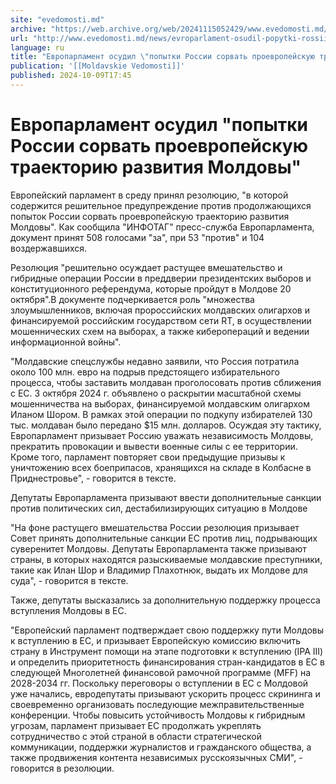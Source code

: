 ```yaml
---
site: "evedomosti.md"
archive: "https://web.archive.org/web/20241115052429/www.evedomosti.md/news/evroparlament-osudil-popytki-rossii-sorvat-proevropejskuyu-t"
url: "http://www.evedomosti.md/news/evroparlament-osudil-popytki-rossii-sorvat-proevropejskuyu-t"
language: ru
title: "Европарламент осудил \"попытки России сорвать проевропейскую траекторию развития Молдовы\""
publication: '[[Moldavskie Vedomosti]]'
published: 2024-10-09T17:45
---
```


# Европарламент осудил "попытки России сорвать проевропейскую траекторию развития Молдовы"

Европейский парламент в среду принял резолюцию, "в которой содержится решительное предупреждение против продолжающихся попыток России сорвать проевропейскую траекторию развития Молдовы". Как сообщила "ИНФОТАГ" пресс-служба Европарламента, документ принят 508 голосами "за", при 53 "против" и 104 воздержавшихся.

Резолюция "решительно осуждает растущее вмешательство и гибридные операции России в преддверии президентских выборов и конституционного референдума, которые пройдут в Молдове 20 октября".В документе подчеркивается роль "множества злоумышленников, включая пророссийских молдавских олигархов и финансируемой российским государством сети RT, в осуществлении мошеннических схем на выборах, а также киберопераций и ведении информационной войны".

"Молдавские спецслужбы недавно заявили, что Россия потратила около 100 млн. евро на подрыв предстоящего избирательного процесса, чтобы заставить молдаван проголосовать против сближения с ЕС. 3 октября 2024 г. объявлено о раскрытии масштабной схемы мошенничества на выборах, финансируемой молдавским олигархом Иланом Шором. В рамках этой операции по подкупу избирателей 130 тыс. молдаван было передано $15 млн. долларов. Осуждая эту тактику, Европарламент призывает Россию уважать независимость Молдовы, прекратить провокации и вывести военные силы с ее территории. Кроме того, парламент повторяет свои предыдущие призывы к уничтожению всех боеприпасов, хранящихся на складе в Колбасне в Приднестровье", - говорится в тексте.

Депутаты Европарламента призывают ввести дополнительные санкции против политических сил, дестабилизирующих ситуацию в Молдове

"На фоне растущего вмешательства России резолюция призывает Совет принять дополнительные санкции ЕС против лиц, подрывающих суверенитет Молдовы. Депутаты Европарламента также призывают страны, в которых находятся разыскиваемые молдавские преступники, такие как Илан Шор и Владимир Плахотнюк, выдать их Молдове для суда", - говорится в тексте.

Также, депутаты высказались за дополнительную поддержку процесса вступления Молдовы в ЕС.

"Европейский парламент подтверждает свою поддержку пути Молдовы к вступлению в ЕС, и призывает Европейскую комиссию включить страну в Инструмент помощи на этапе подготовки к вступлению (IPA III) и определить приоритетность финансирования стран-кандидатов в ЕС в следующей Многолетней финансовой рамочной программе (MFF) на 2028-2034 гг. Поскольку переговоры о вступлении в ЕС с Молдовой уже начались, евродепутаты призывают ускорить процесс скрининга и своевременно организовать последующие межправительственные конференции. Чтобы повысить устойчивость Молдовы к гибридным угрозам, парламент призывает ЕС продолжать укреплять сотрудничество с этой страной в области стратегической коммуникации, поддержки журналистов и гражданского общества, а также продвижения контента независимых русскоязычных СМИ", - говорится в резолюции.